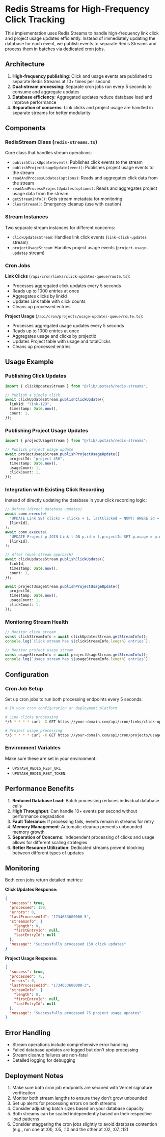 # Redis Streams for High-Frequency Click Tracking

This implementation uses Redis Streams to handle high-frequency link click and project usage updates efficiently. Instead of immediately updating the database for each event, we publish events to separate Redis Streams and process them in batches via dedicated cron jobs.

## Architecture

1. **High-frequency publishing**: Click and usage events are published to separate Redis Streams at 10+ times per second
2. **Dual-stream processing**: Separate cron jobs run every 5 seconds to consume and aggregate updates
3. **Database efficiency**: Aggregated updates reduce database load and improve performance
4. **Separation of concerns**: Link clicks and project usage are handled in separate streams for better modularity

## Components

### RedisStream Class (`redis-streams.ts`)

Core class that handles stream operations:

- `publishClickUpdate(event)`: Publishes click events to the stream
- `publishProjectUsageUpdate(event)`: Publishes project usage events to the stream
- `readAndProcessUpdates(options)`: Reads and aggregates click data from the stream
- `readAndProcessProjectUpdates(options)`: Reads and aggregates project usage data from the stream
- `getStreamInfo()`: Gets stream metadata for monitoring
- `clearStream()`: Emergency cleanup (use with caution)

### Stream Instances

Two separate stream instances for different concerns:

- `clickUpdatesStream`: Handles link click events (`link-click-updates` stream)
- `projectUsageStream`: Handles project usage events (`project-usage-updates` stream)

### Cron Jobs

**Link Clicks** (`/api/cron/links/click-updates-queue/route.ts`):

- Processes aggregated click updates every 5 seconds
- Reads up to 1000 entries at once
- Aggregates clicks by linkId
- Updates Link table with click counts
- Cleans up processed entries

**Project Usage** (`/api/cron/projects/usage-updates-queue/route.ts`):

- Processes aggregated usage updates every 5 seconds
- Reads up to 1000 entries at once
- Aggregates usage and clicks by projectId
- Updates Project table with usage and totalClicks
- Cleans up processed entries

## Usage Example

### Publishing Click Updates

```typescript
import { clickUpdatesStream } from "@/lib/upstash/redis-streams";

// Publish a single click
await clickUpdatesStream.publishClickUpdate({
  linkId: "link-123",
  timestamp: Date.now(),
  count: 1,
});
```

### Publishing Project Usage Updates

```typescript
import { projectUsageStream } from "@/lib/upstash/redis-streams";

// Publish project usage update
await projectUsageStream.publishProjectUsageUpdate({
  projectId: "project-456",
  timestamp: Date.now(),
  usageCount: 1,
  clickCount: 1,
});
```

### Integration with Existing Click Recording

Instead of directly updating the database in your click recording logic:

```typescript
// Before (direct database updates)
await conn.execute(
  "UPDATE Link SET clicks = clicks + 1, lastClicked = NOW() WHERE id = ?",
  [linkId],
);
await conn.execute(
  "UPDATE Project p JOIN Link l ON p.id = l.projectId SET p.usage = p.usage + 1, p.totalClicks = p.totalClicks + 1 WHERE l.id = ?",
  [linkId],
);

// After (dual-stream approach)
await clickUpdatesStream.publishClickUpdate({
  linkId,
  timestamp: Date.now(),
  count: 1,
});

await projectUsageStream.publishProjectUsageUpdate({
  projectId,
  timestamp: Date.now(),
  usageCount: 1,
  clickCount: 1,
});
```

### Monitoring Stream Health

```typescript
// Monitor click stream
const clickStreamInfo = await clickUpdatesStream.getStreamInfo();
console.log(`Click stream has ${clickStreamInfo.length} entries`);

// Monitor project usage stream
const usageStreamInfo = await projectUsageStream.getStreamInfo();
console.log(`Usage stream has ${usageStreamInfo.length} entries`);
```

## Configuration

### Cron Job Setup

Set up cron jobs to run both processing endpoints every 5 seconds:

```bash
# In your cron configuration or deployment platform

# Link clicks processing
*/5 * * * * curl -X GET https://your-domain.com/api/cron/links/click-updates-queue

# Project usage processing
*/5 * * * * curl -X GET https://your-domain.com/api/cron/projects/usage-updates-queue
```

### Environment Variables

Make sure these are set in your environment:

- `UPSTASH_REDIS_REST_URL`
- `UPSTASH_REDIS_REST_TOKEN`

## Performance Benefits

1. **Reduced Database Load**: Batch processing reduces individual database calls
2. **High Throughput**: Can handle 10+ events per second without performance degradation
3. **Fault Tolerance**: If processing fails, events remain in streams for retry
4. **Memory Management**: Automatic cleanup prevents unbounded memory growth
5. **Separation of Concerns**: Independent processing of clicks and usage allows for different scaling strategies
6. **Better Resource Utilization**: Dedicated streams prevent blocking between different types of updates

## Monitoring

Both cron jobs return detailed metrics:

**Click Updates Response:**

```json
{
  "success": true,
  "processed": 150,
  "errors": 0,
  "lastProcessedId": "1734633600000-5",
  "streamInfo": {
    "length": 0,
    "firstEntryId": null,
    "lastEntryId": null
  },
  "message": "Successfully processed 150 click updates"
}
```

**Project Usage Response:**

```json
{
  "success": true,
  "processed": 75,
  "errors": 0,
  "lastProcessedId": "1734633600000-3",
  "streamInfo": {
    "length": 0,
    "firstEntryId": null,
    "lastEntryId": null
  },
  "message": "Successfully processed 75 project usage updates"
}
```

## Error Handling

- Stream operations include comprehensive error handling
- Failed database updates are logged but don't stop processing
- Stream cleanup failures are non-fatal
- Detailed logging for debugging

## Deployment Notes

1. Make sure both cron job endpoints are secured with Vercel signature verification
2. Monitor both stream lengths to ensure they don't grow unbounded
3. Set up alerts for processing errors on both streams
4. Consider adjusting batch sizes based on your database capacity
5. Both streams can be scaled independently based on their respective load patterns
6. Consider staggering the cron jobs slightly to avoid database contention (e.g., run one at :00, :05, :10 and the other at :02, :07, :12)
